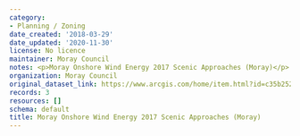 ```yaml
---
category:
- Planning / Zoning
date_created: '2018-03-29'
date_updated: '2020-11-30'
license: No licence
maintainer: Moray Council
notes: <p>Moray Onshore Wind Energy 2017 Scenic Approaches (Moray)</p>
organization: Moray Council
original_dataset_link: https://www.arcgis.com/home/item.html?id=c35b2527a3d14876918f4f12d14ede5a
records: 3
resources: []
schema: default
title: Moray Onshore Wind Energy 2017 Scenic Approaches (Moray)
---
```

